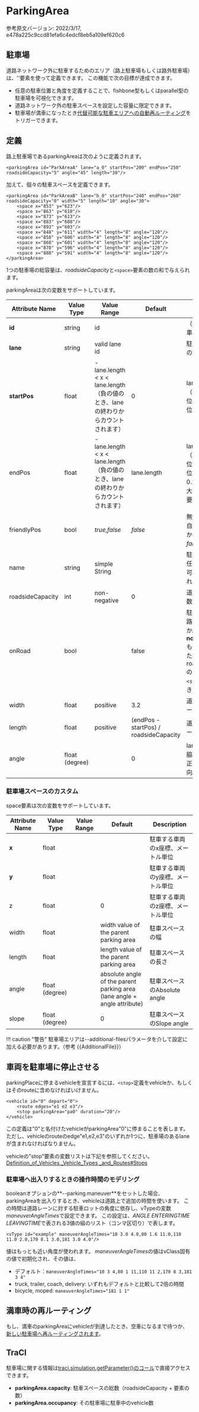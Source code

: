 # ParkingArea

参考原文バージョン: 2022/3/17, e478a225c9ccd81efa6c4edcf8eb5a109ef620c6

<!-- 
訳語対応
* parkingArea: 固有名のためそのまま
* maneuvering times: 操縦時間
* parking areas/area: 駐車場
* road-side parking: 路上駐車場
* car parks: 路外駐車場
-->

## 駐車場

道路ネットワーク外に駐車するためのエリア（路上駐車場もしくは路外駐車場）は、'<parkingArea>'要素を使って定義できます。
この機能で次の目標が達成できます。

- 任意の駐車位置と角度を定義することで、fishbone型もしくはparallel型の駐車場を可視化できます。
- 道路ネットワーク外の駐車スペースを設定した容量に限定できます。
- 駐車場が満車になったとき[代替可能な駐車エリアへの自動再ルーティング](Rerouter.md#rerouting_to_an_alternative_parking_area)をトリガーできます。

## 定義

路上駐車場であるparkingAreaは次のように定義されます。

```
<parkingArea id="ParkAreaA" lane="a_0" startPos="200" endPos="250" roadsideCapacity="5" angle="45" length="30"/>
```

加えて、個々の駐車スペースを定義できます。

```
<parkingArea id="ParkAreaB" lane="b_0" startPos="240" endPos="260" roadsideCapacity="0" width="5" length="10" angle="30">
    <space x="853" y="623"/>
    <space x="863" y="618"/>
    <space x="873" y="613"/>
    <space x="883" y="608"/>
    <space x="893" y="603"/>
    <space x="848" y="611" width="4" length="8" angle="120"/>
    <space x="858" y="606" width="4" length="8" angle="120"/>
    <space x="868" y="601" width="4" length="8" angle="120"/>
    <space x="878" y="596" width="4" length="8" angle="120"/>
    <space x="888" y="591" width="4" length="8" angle="120"/>
</parkingArea>
```

1つの駐車場の総容量は、*roadsideCapacity*と`<space>`要素の数の和で与えられます。

parkingAreaは次の変数をサポートしています。

| Attribute Name   | Value Type     | Value Range                                                                                  | Default                                | Description                                         |
| ---------------- | -------------- | -------------------------------------------------------------------------------------------- | -------------------------------------- | --------------------------------------------------- |
| **id**           | string         | id                                                                                           |                                        | （重複しない）駐車場の名前                             |
| **lane**         | string         | valid lane id                                                                                |                                        | 駐車場のあるlaneの名前                                |
| **startPos**     | float          | \-lane.length < x < lane.length （負の値のとき、laneの終わりからカウントされます）                 | 0                                      | lane上での開始点（laneのlowerな位置、メートル単位）     |
| endPos           | float          | \-lane.length < x < lane.length （負の値のとき、laneの終わりからカウントされます）                 | lane.length                            | lane上での終了点（laneのhigherな位置、メートル単位、*startPos*より0.1メートル以上大きい値である必要があります） |
| friendlyPos      | bool           | *true,false*                                                                                 | *false*                                | 無効な停止位置を自動的に修正するか（デフォルト値 *false*）|
| name             | string         | simple String                                                                                |                                        | 駐車場を説明する任意のテキスト。可視化にのみ使われます。    |
| roadsideCapacity | int            | non-negative                                                                                 | 0                                      | 道路脇の駐車場の数                                     |
| onRoad           | bool           |                                                                                              | false                                  | 駐車中、車両が道路に残っているか。<br>**note:**<br>もし*true*を設定した場合、roadsideCapacityのみが使用され、`<space>`は定義できません。|
| width            | float          | positive                                                                                     | 3.2                                    | 道路脇の駐車スペース幅                                 |
| length           | float          | positive                                                                                     | (endPos - startPos) / roadsideCapacity | 道路脇の駐車スペース長さ                               |
| angle            | float (degree) |                                                                                              | 0                                      | laneに対する道路脇駐車場の角度。正は時計回り方向。         |

### 駐車場スペースのカスタム
space要素は次の変数をサポートしています。

| Attribute Name | Value Type     | Value Range | Default                                                                  | Description                    |
| -------------- | -------------- | ----------- | ------------------------------------------------------------------------ | ------------------------------ |
| **x**          | float          |             |                                                                          | 駐車する車両のx座標、メートル単位 |
| **y**          | float          |             |                                                                          | 駐車する車両のy座標、メートル単位 |
| z              | float          |             | 0                                                                        | 駐車する車両のz座標、メートル単位 |
| width          | float          |             | width value of the parent parking area                                   | 駐車スペースの幅                 |
| length         | float          |             | length value of the parent parking area                                  | 駐車スペースの長さ               |
| angle          | float (degree) |             | absolute angle of the parent parking area (lane angle + angle attribute) | 駐車スペースのAbsolute angle     |
| slope          | float (degree) |             | 0                                                                        | 駐車スペースのSlope angle        |

!!! caution "警告"
    駐車場エリアは--additional-filesパラメータを介して設定に加える必要があります。（参考 {{AdditionalFile}}）

## 車両を駐車場に停止させる

parkingPlaceに停まるvehicleを宣言するには、`<stop>`定義をvehicleか、もしくはそのrouteに含めなければいけません。

```
<vehicle id="0" depart="0">
    <route edges="e1 e2 e3"/>
    <stop parkingArea="pa0" duration="20"/>
</vehicle>
```

この定義は"0"と名付けたvehicleがparkingArea"0"に停まることを表します。
ただし、vehicleのrouteのedge"e1,e2,e3"のいずれか1つに、駐車場のあるlaneが含まれなければなりません。

vehicleの"stop"要素の変数リストは下記を参照してください。
[Definition_of_Vehicles,_Vehicle_Types,_and_Routes\#Stops](../Definition_of_Vehicles,_Vehicle_Types,_and_Routes.md#stops)

### 駐車場へ出入りするときの操作時間のモデリング

booleanオプションの**--parking.maneuver**をセットした場合、parkingAreaを出入りするとき、vehicleは道路上で追加の時間を使います。
この時間は道路レーンに対する駐車ロットの角度に依存し、vTypeの変数*maneuverAngleTimes*で設定できます。
この設定は、*ANGLE ENTERINGTIME LEAVINGTIME*で表される3値の組のリスト（コンマ区切り）で表します。

```
<vType id="example" maneuverAngleTimes="10 3.0 4.0,80 1.6 11.0,110 11.0 2.0,170 8.1 3.0,181 3.0 4.0"/>
```

値はもっとも近い角度が使われます。
*maneuverAngleTimes*の値はvClass固有の値で初期化され、その値は、

- デフォルト：`maneuverAngleTimes="10 3 4,80 1 11,110 11 2,170 8 3,181 3 4"`
- truck, trailer, coach, delivery: いずれもデフォルトと比較して2倍の時間
- bicycle, moped: `maneuverAngleTimes="181 1 1"`

## 満車時の再ルーティング
もし、満車のparkingAreaにvehicleが到達したとき、空車になるまで待つか、[新しい駐車場へ再ルーティングされます](../Simulation/Rerouter.md#rerouting_to_an_alternative_parking_area)。

## TraCI

駐車場に関する情報は[traci.simulation.getParameter()のコール](../TraCI/Simulation_Value_Retrieval.md#generic_parameter_retrieval_0x7e)で直接アクセスできます。

- **parkingArea.capacity**: 駐車スペースの総数（roadsideCapacity + <space>要素の数）
- **parkingArea.occupancy**: その駐車場に駐車中のvehicle数
